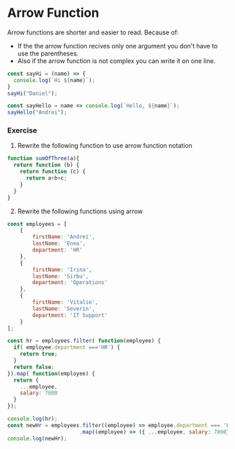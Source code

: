 # Arrow Function

Arrow functions are shorter and easier to read.
Because of:

* If the the arrow function recives only one argument you don't have to use the parentheses.
* Also if the arrow function is not complex you can write it on one line.

```javascript
const sayHi = (name) => {
  console.log(`Hi ${name}`);
}
sayHi("Daniel");

const sayHello = name => console.log(`Hello, ${name}`);
sayHello("Andrei");
```

### Exercise

1. Rewrite the following function to use arrow function notation

```javascript
function sumOfThree(a){
  return function (b) {
    return function (c) {
      return a+b+c;
    }
  }
}
```
2. Rewrite the following functions using arrow

```javascript
const employees = [
    {
        firstName: 'Andrei',
        lastName: 'Enea',
        department: 'HR'
    },
    {
        firstName: 'Irina',
        lastName: 'Sirbu',
        department: 'Operations'
    },
    {
        firstName: 'Vitalie',
        lastName: 'Severin',
        department: 'IT Support'
    }
];

const hr = employees.filter( function(employee) {
  if( employee.department ==='HR') {
    return true;
  }
  return false;
}).map( function(employee) {
  return {
    ...employee,
    salary: 7000
  }
});

console.log(hr);
const newHr = employees.filter((employee) => employee.department === 'HR')
                       .map((employee) => ({ ...employee, salary: 7000}));
console.log(newHr);

```
